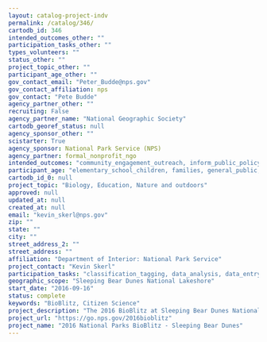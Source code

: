 ```yaml
---
layout: catalog-project-indv
permalink: /catalog/346/
cartodb_id: 346
intended_outcomes_other: ""
participation_tasks_other: ""
types_volunteers: ""
status_other: ""
project_topic_other: ""
participant_age_other: ""
gov_contact_email: "Peter_Budde@nps.gov"
gov_contact_affiliation: nps
gov_contact: "Pete Budde"
agency_partner_other: ""
recruiting: False
agency_partner_name: "National Geographic Society"
cartodb_georef_status: null
agency_sponsor_other: ""
scistarter: True
agency_sponsor: National Park Service (NPS)
agency_partner: formal_nonprofit_ngo
intended_outcomes: "community_engagement_outreach, inform_public_policy, io_education, operational_integration_use, research_advancement"
participant_age: "elementary_school_children, families, general_public, middle_school_children, targeted_group, teens"
cartodb_id_0: null
project_topic: "Biology, Education, Nature and outdoors"
approved: null
updated_at: null
created_at: null
email: "kevin_skerl@nps.gov"
zip: ""
state: ""
city: ""
street_address_2: ""
street_address: ""
affiliation: "Department of Interior: National Park Service"
project_contact: "Kevin Skerl"
participation_tasks: "classification_tagging, data_analysis, data_entry, finding_entities, identification, learning, observation, site_selection_description, specimen_sample_collection"
geographic_scope: "Sleeping Bear Dunes National Lakeshore"
start_date: "2016-09-16"
status: complete
keywords: "BioBlitz, Citizen Science"
project_description: "The 2016 BioBlitz at Sleeping Bear Dunes National Lakeshore will explore all taxonomic groups with particular interest in amphibians, reptiles, and mollusks. Partners include: Cerulean Center."
project_url: "https://go.nps.gov/2016bioblitz"
project_name: "2016 National Parks BioBlitz - Sleeping Bear Dunes"
---
```

